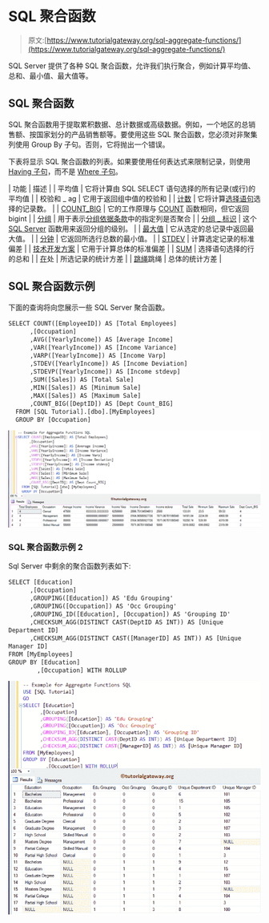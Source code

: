 # SQL 聚合函数

> 原文:[https://www.tutorialgateway.org/sql-aggregate-functions/](https://www.tutorialgateway.org/sql-aggregate-functions/)

SQL Server 提供了各种 SQL 聚合函数，允许我们执行聚合，例如计算平均值、总和、最小值、最大值等。

## SQL 聚合函数

SQL 聚合函数用于提取累积数据、总计数据或高级数据。例如，一个地区的总销售额、按国家划分的产品销售额等。要使用这些 SQL 聚合函数，您必须对非聚集列使用 Group By 子句。否则，它将抛出一个错误。

下表将显示 SQL 聚合函数的列表。如果要使用任何表达式来限制记录，则使用 [Having 子句](https://www.tutorialgateway.org/sql-having-clause/)，而不是 [Where 子句](https://www.tutorialgateway.org/sql-where-clause/)。

| 功能 | 描述 |
| 平均值 | 它将计算由 SQL SELECT 语句选择的所有记录(或行)的平均值 |
| 校验和 _ ag | 它用于返回组中值的校验和 |
| [计数](https://www.tutorialgateway.org/sql-count-function/) | 它将计算[选择语句](https://www.tutorialgateway.org/sql-select-statement/)选择的记录数。 |
| [COUNT_BIG](https://www.tutorialgateway.org/sql-count_big-function/) | 它的工作原理与 [COUNT](https://www.tutorialgateway.org/sql-count-function/) 函数相同，但它返回 bigint |
| [分组](https://www.tutorialgateway.org/sql-grouping-function/) | 用于表示[分组依据条款](https://www.tutorialgateway.org/sql-group-by-clause/)中的指定列是否聚合 |
| [分组 _ 标识](https://www.tutorialgateway.org/sql-grouping_id-function/) | 这个 [SQL Server](https://www.tutorialgateway.org/sql/) 函数用来返回分组的级别。 |
| [最大值](https://www.tutorialgateway.org/sql-max-function/) | 它从选定的总记录中返回最大值。 |
| [分钟](https://www.tutorialgateway.org/sql-min-function/) | 它返回所选行总数的最小值。 |
| [STDEV](https://www.tutorialgateway.org/sql-stdev-function/) | 计算选定记录的标准偏差 |
| [技术开发方案](https://www.tutorialgateway.org/sql-stdevp-function/) | 它用于计算总体的标准偏差 |
| [SUM](https://www.tutorialgateway.org/sql-sum-function/) | 选择语句选择的行的总和 |
| [在](https://www.tutorialgateway.org/sql-var-function/)处 | 所选记录的统计方差 |
| [跳绳](https://www.tutorialgateway.org/sql-varp-function/)跳绳 | 总体的统计方差 |

## SQL 聚合函数示例

下面的查询将向您展示一些 SQL Server 聚合函数。

```
SELECT COUNT([EmployeeID]) AS [Total Employees]
      ,[Occupation]
      ,AVG([YearlyIncome]) AS [Average Income]
      ,VAR([YearlyIncome]) AS [Income Variance]
      ,VARP([YearlyIncome]) AS [Income Varp]
      ,STDEV([YearlyIncome]) AS [Income Deviation]
      ,STDEVP([YearlyIncome]) AS [Income stdevp]
      ,SUM([Sales]) AS [Total Sale]
      ,MIN([Sales]) AS [Minimum Sale]
      ,MAX([Sales]) AS [Maximum Sale]
      ,COUNT_BIG([DeptID]) AS [Dept Count_BIG]
  FROM [SQL Tutorial].[dbo].[MyEmployees]
  GROUP BY [Occupation]
```

![SQL Aggregate Functions 2](img/9f1776cfb54861a2f36eb1eb3ff3b5e8.png)

### SQL 聚合函数示例 2

Sql Server 中剩余的聚合函数列表如下:

```
SELECT [Education]
      ,[Occupation]
      ,GROUPING([Education]) AS 'Edu Grouping'
      ,GROUPING([Occupation]) AS 'Occ Grouping'
      ,GROUPING_ID([Education], [Occupation]) AS 'Grouping ID'
  	  ,CHECKSUM_AGG(DISTINCT CAST(DeptID AS INT)) AS [Unique Department ID] 
	  ,CHECKSUM_AGG(DISTINCT CAST([ManagerID] AS INT)) AS [Unique Manager ID]
FROM [MyEmployees]
GROUP BY [Education]
        ,[Occupation] WITH ROLLUP
```

![SQL Aggregate Functions 3](img/d9aad15d31cf6cf33c2d1f7a9a1ca4e4.png)